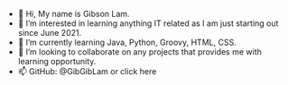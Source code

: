 - 👋 Hi, My name is Gibson Lam.
- 👀 I’m interested in learning anything IT related as I am just starting out since June 2021.
- 🌱 I’m currently learning Java, Python, Groovy, HTML, CSS.
- 💞️ I’m looking to collaborate on any projects that provides me with learning opportunity. 
- 📫 GitHub: @GibGibLam or click <p2 href="https://gibgiblam.github.io/GibGibLam/">here</p2>

<!---
GibGibLam/GibGibLam is a ✨ special ✨ repository because its `README.md` (this file) appears on your GitHub profile.
You can click the Preview link to take a look at your changes.
--->
